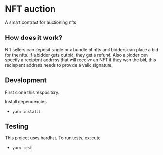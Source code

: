 # NFT auction

A smart contract for auctioning nfts

## How does it work?
Nft sellers can deposit single or a bundle of nfts and bidders can place a bid for the nfts. if a bidder gets outbid, they get a refund. Also a bidder can specify a recipient address that will receive an NFT if they won the bid, this reciepient address needs to provide a valid signature.

## Development
First clone this respository.

Install dependencies
- `yarn installl`

## Testing
This project uses hardhat. To run tests, execute
- `yarn test`
